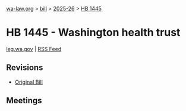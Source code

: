 [wa-law.org](/) > [bill](/bill/) > [2025-26](/bill/2025-26/) > [HB 1445](/bill/2025-26/hb/1445/)

# HB 1445 - Washington health trust
[leg.wa.gov](https://app.leg.wa.gov/billsummary?BillNumber=1445&Year=2025&Initiative=false) | [RSS Feed](./rss.xml)

## Revisions
* [Original Bill](1/)

## Meetings